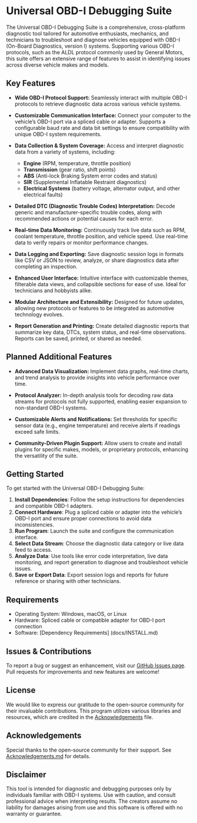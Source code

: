 # Universal OBD-I Debugging Suite

The Universal OBD-I Debugging Suite is a comprehensive, cross-platform diagnostic tool tailored for automotive enthusiasts, mechanics, and technicians to troubleshoot and diagnose vehicles equipped with OBD-I (On-Board Diagnostics, version I) systems. Supporting various OBD-I protocols, such as the ALDL protocol commonly used by General Motors, this suite offers an extensive range of features to assist in identifying issues across diverse vehicle makes and models.

## Key Features

- **Wide OBD-I Protocol Support:** Seamlessly interact with multiple OBD-I protocols to retrieve diagnostic data across various vehicle systems.
  
- **Customizable Communication Interface:** Connect your computer to the vehicle’s OBD-I port via a spliced cable or adapter. Supports a configurable baud rate and data bit settings to ensure compatibility with unique OBD-I system requirements.

- **Data Collection & System Coverage:** Access and interpret diagnostic data from a variety of systems, including:
  - **Engine** (RPM, temperature, throttle position)
  - **Transmission** (gear ratio, shift points)
  - **ABS** (Anti-lock Braking System error codes and status)
  - **SIR** (Supplemental Inflatable Restraint diagnostics)
  - **Electrical Systems** (battery voltage, alternator output, and other electrical faults)
  
- **Detailed DTC (Diagnostic Trouble Codes) Interpretation:** Decode generic and manufacturer-specific trouble codes, along with recommended actions or potential causes for each error.

- **Real-time Data Monitoring:** Continuously track live data such as RPM, coolant temperature, throttle position, and vehicle speed. Use real-time data to verify repairs or monitor performance changes.

- **Data Logging and Exporting:** Save diagnostic session logs in formats like CSV or JSON to review, analyze, or share diagnostics data after completing an inspection.

- **Enhanced User Interface:** Intuitive interface with customizable themes, filterable data views, and collapsible sections for ease of use. Ideal for technicians and hobbyists alike.

- **Modular Architecture and Extensibility:** Designed for future updates, allowing new protocols or features to be integrated as automotive technology evolves.

- **Report Generation and Printing:** Create detailed diagnostic reports that summarize key data, DTCs, system status, and real-time observations. Reports can be saved, printed, or shared as needed.

## Planned Additional Features

- **Advanced Data Visualization:** Implement data graphs, real-time charts, and trend analysis to provide insights into vehicle performance over time.
  
- **Protocol Analyzer:** In-depth analysis tools for decoding raw data streams for protocols not fully supported, enabling easier expansion to non-standard OBD-I systems.
  
- **Customizable Alerts and Notifications:** Set thresholds for specific sensor data (e.g., engine temperature) and receive alerts if readings exceed safe limits.

- **Community-Driven Plugin Support:** Allow users to create and install plugins for specific makes, models, or proprietary protocols, enhancing the versatility of the suite.

## Getting Started

To get started with the Universal OBD-I Debugging Suite:

1. **Install Dependencies**: Follow the setup instructions for dependencies and compatible OBD-I adapters.
2. **Connect Hardware**: Plug a spliced cable or adapter into the vehicle’s OBD-I port and ensure proper connections to avoid data inconsistencies.
3. **Run Program**: Launch the suite and configure the communication interface.
4. **Select Data Stream**: Choose the diagnostic data category or live data feed to access.
5. **Analyze Data**: Use tools like error code interpretation, live data monitoring, and report generation to diagnose and troubleshoot vehicle issues.
6. **Save or Export Data**: Export session logs and reports for future reference or sharing with other technicians.

## Requirements

- Operating System: Windows, macOS, or Linux
- Hardware: Spliced cable or compatible adapter for OBD-I port connection
- Software: [Dependency Requirements] (docs/INSTALL.md)

## Issues & Contributions

To report a bug or suggest an enhancement, visit our [GitHub Issues page](https://github.com/slammingprogramming/OBD1-Suite/issues). Pull requests for improvements and new features are welcome!

## License

We would like to express our gratitude to the open-source community for their invaluable contributions. This program utilizes various libraries and resources, which are credited in the [Acknowledgements](ACKNOWLEDGEMENTS.md) file.

## Acknowledgements

Special thanks to the open-source community for their support. See [Acknowledgements.md](ACKNOWLEDGEMENTS.md) for details.

## Disclaimer

This tool is intended for diagnostic and debugging purposes only by individuals familiar with OBD-I systems. Use with caution, and consult professional advice when interpreting results. The creators assume no liability for damages arising from use and this software is offered with no warranty or guarantee.
